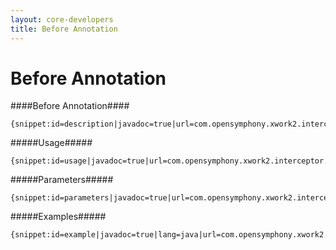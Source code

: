 ```yaml
---
layout: core-developers
title: Before Annotation
---
```


# Before Annotation

####Before Annotation####



~~~~~~~
{snippet:id=description|javadoc=true|url=com.opensymphony.xwork2.interceptor.annotations.Before}
~~~~~~~

#####Usage#####



~~~~~~~
{snippet:id=usage|javadoc=true|url=com.opensymphony.xwork2.interceptor.annotations.Before}
~~~~~~~

#####Parameters#####



~~~~~~~
{snippet:id=parameters|javadoc=true|url=com.opensymphony.xwork2.interceptor.annotations.Before}
~~~~~~~

#####Examples#####



~~~~~~~
{snippet:id=example|javadoc=true|lang=java|url=com.opensymphony.xwork2.interceptor.annotations.Before}
~~~~~~~
